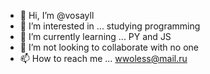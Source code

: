 - 👋 Hi, I’m @vosayll
- 👀 I’m interested in ... studying programming
- 🌱 I’m currently learning ... PY and JS
- 💞️ I’m not looking to collaborate with no one
- 📫 How to reach me ... wwoless@mail.ru

<!---
vosayll/vosayll is a ✨ special ✨ repository because its `README.md` (this file) appears on your GitHub profile.
You can click the Preview link to take a look at your changes.
--->
